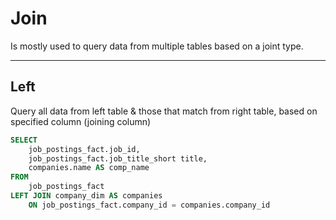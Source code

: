 # Join

Is mostly used to query data from multiple tables based on a joint type.

---

## Left

Query all data from left table & those that match from right table, based on specified column (joining column)

```sql
SELECT
	job_postings_fact.job_id,
    job_postings_fact.job_title_short title,
    companies.name AS comp_name
FROM
	job_postings_fact
LEFT JOIN company_dim AS companies
	ON job_postings_fact.company_id = companies.company_id
```